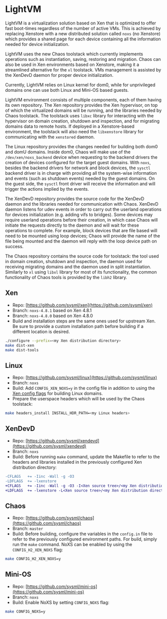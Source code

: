 # LightVM
LightVM is a virtualization solution based on Xen that is optimized to
offer fast boot-times regardless of the number of active VMs. This is
achieved by replacing Xenstore with a new distributed solution called
``noxs`` (no Xenstore) which provides a shared page for each device
containing all the information needed for device initialization.

LightVM uses the new Chaos toolstack which currently implements
operations such as instantiation, saving, restoring and
migration. Chaos can also be used in Xen environments based on
Xenstore, making it a streamlined alternative for the ``xl``
toolstack. VMs management is assisted by the XenDevD daemon for proper
device initialization.

Currently, LightVM relies on Linux kernel for dom0, while for
unprivileged domains one can use both Linux and Mini-OS based guests.

LightVM environment consists of multiple components, each of them
having its own repository. The Xen repository provides the Xen
hypervisor, on top of which the virtualized domains will be running,
and the libraries needed by Chaos toolstack. The toolstack uses ``libxc``
library for interacting with the hypervisor on domain creation,
shutdown and inspection, and for migrating domains data to remote
hosts. If deployed in a Xenstore-based environment, the toolstack will
also need the ``libxenstore`` library for communicating with the ``xenstored``
daemon.

The Linux repository provides the changes needed for building both
dom0 and domU domains. Inside dom0, Chaos will make use of the
``/dev/xen/noxs_backend`` device when requesting to the backend drivers
the creation of devices configured for the target guest domains. With
``noxs``, besides the backend drivers for network and block devices, the
``sysctl`` backend driver is in charge with providing all the system-wise
information and events (such as shutdown events) needed by the guest
domains. On the guest side, the ``sysctl`` front driver will receive the
information and will trigger the actions implied by the events.

The XenDevD repository provides the source code for the XenDevD daemon
and the libraries needed for communication with Chaos. XenDevD daemon
listens for udev events in order to carry out the userland operations
for devices initialization (e.g. adding vifs to bridges). Some devices
may require userland operations before their creation, in which case
Chaos will initiate the requests directly to the daemon and will wait
for these operations to complete. For example, block devices that are
file based will need to be mounted using loop devices; Chaos will
provide the name of the file being mounted and the daemon will reply
with the loop device path on success.

The Chaos repository contains the source code for toolstack: the tool
used in domain creation, shutdown and inspection, the daemon used for
receiving migrating domains and the daemon used in split
instantiation. Similarly to ``xl`` using ``libxl`` library for most of its
functionality, the common functionality of Chaos tools is provided by
the ``libh2`` library.

## Xen
* Repo: [https://github.com/sysml/xen](https://github.com/sysml/xen)
* Branch: ``noxs-4.8.1`` based on Xen 4.8.1
* Branch: ``noxs-4.8.0`` based on Xen 4.8.0
* Build and installation steps are the same ones used for upstream
Xen. Be sure to provide a custom installation path before building if
a different location is desired.

```bash
./configure --prefix=<my Xen distribution directory>
make dist-xen
make dist-tools
```

## Linux
* Repo: [https://github.com/sysml/linux](https://github.com/sysml/linux)
* Branch: ``noxs``
* Build: Add ``CONFIG_XEN_NOXS=y`` in the config file in addition to using
the [Xen config flags](https://wiki.xenproject.org/wiki/Mainline_Linux_Kernel_Configs#Configuring_the_Kernel) for building Linux domains.
* Prepare the userspace headers which will be used by the Chaos toolstack:
```bash
make headers_install INSTALL_HDR_PATH=<my Linux headers>
```

## XenDevD
* Repo: [https://github.com/sysml/xendevd](https://github.com/sysml/xendevd)
* Branch: ``noxs``
* Build: Before running ``make`` command, update the Makefile to refer to
the headers and libraries installed in the previously configured Xen
distribution directory:
```diff
-CFLAGS   += -Iinc -Wall -g -O3
-LDFLAGS  += -lxenstore
+CFLAGS   += -Iinc -Wall -g -O3 -I<Xen source tree>/<my Xen distribution directory>/include
+LDFLAGS  += -lxenstore -L<Xen source tree>/<my Xen distribution directory>/lib
```

## Chaos
* Repo: [https://github.com/sysml/chaos](https://github.com/sysml/chaos)
* Branch: ``master``
* Build: Before building, configure the variables in the ``config.in`` file
to refer to the previously configured environment paths. For build,
simply run the ``make`` command. NoXS can be enabled by using the
``CONFIG_H2_XEN_NOXS`` flag:
```bash
make CONFIG_H2_XEN_NOXS=y
```

## Mini-OS
* Repo: [https://github.com/sysml/mini-os](https://github.com/sysml/mini-os)
* Branch: ``noxs``
* Build: Enable NoXS by setting ``CONFIG_NOXS`` flag:
```bash
make CONFIG_NOXS=y
```

